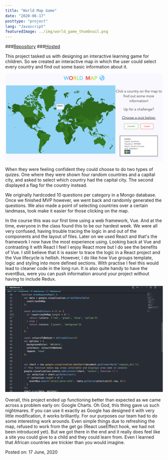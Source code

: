 ```yaml
---
title: "World Map Game"
date: "2020-06-17"
posttype: "project"
lang: "Javascript"
featuredImage: ../img/world_game_thumbnail.png
---
```


###[Repository](https://github.com/CodyAbb/world_quiz_group_project) 
###[Hosted](https://codyabb.github.io/world_quiz_group_project/)

This project tasked us with designing an interactive learning game for children. So we created an interactive map in which the user could select every country and find out some basic information about it.

![Home page of map game](../img/map_game_info.png)

When they were feeling confident they could choose to do two types of quizes. One where they were shown four random countries and a capital city, and asked to select which country had the capital city. The second displayed a flag for the country instead.

We originally hardcoded 10 questions per category in a Mongo database. Once we finished MVP however, we went back and randomly generated the questions. We also made a point of selecting countries over a certain landmass, took make it easier for those clicking on the map.

In the course this was our first time using a web framework, Vue. And at the time, everyone in the class found this to be our hardest week. We were all very confused, having trouble tracing the logic in and out of the components and the layout of files. Later on we used React and that's the framework I now have the most experience using. Looking back at Vue and contrasting it with React I feel I enjoy React more but I do see the benefits of Vue. I still believe that it is easier to trace the logic in a React project and the Vue lifecycle is hellish. However, I do like how Vue groups template, logic and styling into more defined sections. With practise I feel this would lead to cleaner code in the long run. It is also quite handy to have the eventBus, were you can push information around your project without having to include Redux.

![Code from map file](../img/map_vue.png)

Overall, this project ended up functioning better than expected as we came across a problem early on: Google Charts. Oh God, this thing gave us such nightmares. If you can use it exactly as Google has designed it with very little modification, it works brilliantly. For our purposes our team had to do some interesting work arounds. Even simple things due to refreshing the map, refused to work from the get go (React useEffect hook, we had not been introduced yet). But we got there in the end and it really does feel like a site you could give to a child and they could learn from. Even I learned that African countries are trickier than you would imagine.

Posted on: 17 June, 2020
